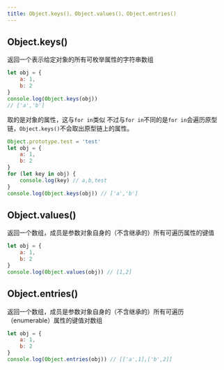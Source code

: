 ```yaml
---
title: Object.keys()、Object.values()、Object.entries()
---
```


## Object.keys()

返回一个表示给定对象的所有可枚举属性的字符串数组

```js
let obj = {
    a: 1,
    b: 2
}
console.log(Object.keys(obj))
// ['a','b']
```

取的是对象的属性，这与`for in`类似
不过与`for in`不同的是`for in`会遍历原型链，`Object.keys()`不会取出原型链上的属性。

```js
Object.prototype.test = 'test'
let obj = {
    a: 1,
    b: 2
}
for (let key in obj) {
    console.log(key) // a,b,test
}
console.log(Object.keys(obj)) // ['a','b']
```

## Object.values()

返回一个数组，成员是参数对象自身的（不含继承的）所有可遍历属性的键值

```js
let obj = {
    a: 1,
    b: 2
}
console.log(Object.values(obj)) // [1,2]
```

## Object.entries()

返回一个数组，成员是参数对象自身的（不含继承的）所有可遍历（enumerable）属性的键值对数组

```js
let obj = {
    a: 1,
    b: 2
}
console.log(Object.entries(obj)) // [['a',1],['b',2]]
```
